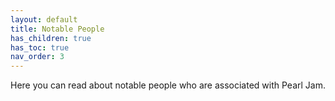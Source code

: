 ```yaml
---
layout: default
title: Notable People
has_children: true
has_toc: true
nav_order: 3
---
```


Here you can read about notable people who are associated with Pearl Jam.
